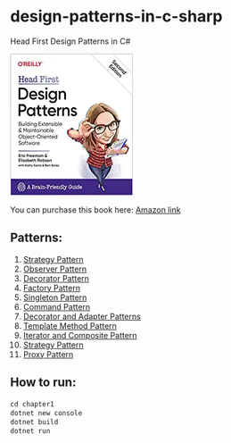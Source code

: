 # design-patterns-in-c-sharp
Head First Design Patterns in C#

[![Book Cover](/book_cover.webp)](https://amzn.to/3tQ1ZLK)

You can purchase this book here: [Amazon link](https://amzn.to/3tQ1ZLK)

## Patterns:
1. [Strategy Pattern](/chapter1/)
1. [Observer Pattern](/chapter2/)
1. [Decorator Pattern](/chapter3/)
1. [Factory Pattern](/chapter4/)
1. [Singleton Pattern](/chapter5/)
1. [Command Pattern](/chapter6/)
1. [Decorator and Adapter Patterns](/chapter7/)
1. [Template Method Pattern](/chapter8/)
1. [Iterator and Composite Pattern](/chapter9/)
1. [Strategy Pattern](/chapter10/)
1. [Proxy Pattern](/chapter11/)

## How to run:
```
cd chapter1
dotnet new console
dotnet build
dotnet run
```